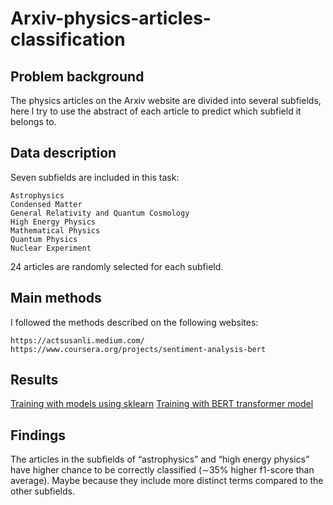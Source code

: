 # Arxiv-physics-articles-classification

## Problem background
The physics articles on the Arxiv website are divided into several subfields, here I try to use the abstract of each article to predict which subfield it belongs to.

## Data description
Seven subfields are included in this task:
```
Astrophysics
Condensed Matter
General Relativity and Quantum Cosmology
High Energy Physics
Mathematical Physics
Quantum Physics
Nuclear Experiment
```
24 articles are randomly selected for each subfield.

## Main methods
I followed the methods described on the following websites:
```
https://actsusanli.medium.com/
https://www.coursera.org/projects/sentiment-analysis-bert
```

## Results
[Training with models using sklearn](https://github.com/Ziziaozzz/Arxiv-physics-articles-classification/blob/main/Arxiv%20NLP_sklearn.ipynb)
[Training with BERT transformer model](https://github.com/Ziziaozzz/Arxiv-physics-articles-classification/blob/main/Arxiv%20NLP_BERT.ipynb)

## Findings
The articles in the subfields of “astrophysics” and “high energy physics” have higher chance to be correctly classified (∼35% higher f1-score than average). Maybe because they include more distinct terms compared to the other subfields.
